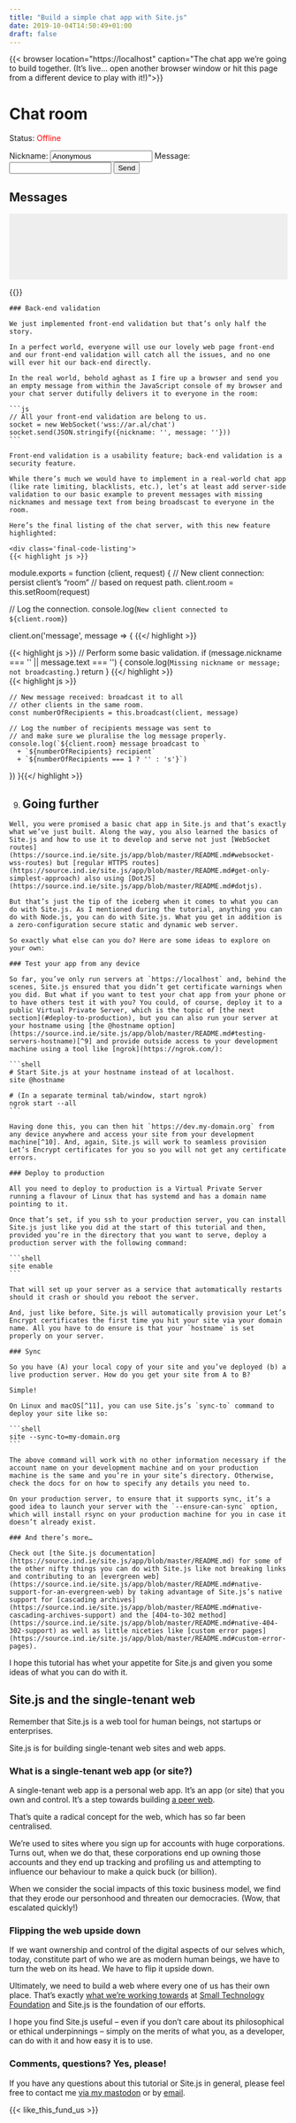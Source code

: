 ```yaml
---
title: "Build a simple chat app with Site.js"
date: 2019-10-04T14:50:49+01:00
draft: false
---
```


<!-- The final version of the chat app. -->

<style>
  #final-version-messages {
    height: 7em;
    overflow-y: scroll;
    background-color: #eee;
    padding: 0.75em;
    list-style: none;
  }

  .browser-content p {
    font-size: 0.75em;
  }
</style>

<div id='final-version'>
  {{< browser location="https://localhost" caption="The chat app we’re going to build together. (It’s live… open another browser window or hit this page from a different device to play with it!)">}}
    <div class='chat-interface'>
      <h1>Chat room</h1>
      <p>Status: <span id='final-version-status' style="color: red;">Offline</span></p>
      <form id='final-version-message-form'>
        <label for='final-version-message'>Nickname:</label>
        <input id='final-version-nickname' name='nickname' value='Anonymous'>
        <label for='final-version-message'>Message:</label>
        <input id='final-version-message' name='message' value=''>
        <button id='final-version-submit-button' type='submit'>Send</button>
      </form>
      <h2>Messages</h2>
      <ul id='final-version-messages'></ul>
    </div>
    <script>
      // Shorthand for basic DOM lookup via CSS selectors.
      const element = document.querySelector.bind(document)

      // Display a message in the messages list and ensure
      // that the list always shows the latest messages.
      function finalVersionDisplayMessage (message) {
        const messages = element('#final-version-messages')
        messages.innerHTML += `<li><strong>${message.nickname}: </strong>${message.text}</li>`
        messages.scrollTop = messages.scrollHeight
      }

      // Disables the submit button if the form isn’t valid.
      function finalVersionValidateForm () {
        const nicknameIsValid = element('#final-version-nickname').value !== ''
        const messageIsValid = element('#final-version-message').value !== ''

        const formIsValid = nicknameIsValid && messageIsValid

        element('#final-version-submit-button').disabled = !formIsValid
      }

      // Initialise web socket.
      const finalVersionSocket = new WebSocket(
        `wss://${window.location.hostname}/chat-final-version`
      )

      // Display the state of the connection.
      finalVersionSocket.onopen = _ => {
        element('#final-version-status').innerHTML = '<span style="color: green">Online</span>'
      }

      finalVersionSocket.onclose = _ => {
        element('#final-version-status').innerHTML = 'Offline'
      }

      // Validate the form whenever the nickname or message changes.
      element('#final-version-nickname').addEventListener('input', finalVersionValidateForm)
      element('#final-version-message').addEventListener('input', finalVersionValidateForm)

      // Set initial focus and selection.
      element('#final-version-nickname').focus()
      element('#final-version-nickname').select()

      // Validate the form when the app first loads.
      finalVersionValidateForm()

      // Handle message sending.
      element('#final-version-message-form').addEventListener('submit', event => {
        // Prevent the form from being submitted.
        event.preventDefault()

        // Get the nickname and text.
        const nickname = element('#final-version-nickname').value
        const text = element('#final-version-message').value

        // Clear the message text field.
        element('#final-version-message').value = ''

        // Focus the message text field.
        element('#final-version-message').focus()

        // Validate the form.
        finalVersionValidateForm()

        // Create a message object, serialise it as JSON & send it.
        const message = { nickname, text }
        finalVersionSocket.send(JSON.stringify(message))

        // Update the local display
        finalVersionDisplayMessage(message)
      })

      // Handle incoming messages.
      finalVersionSocket.onmessage = message => {
        // Deserialise the message string and display it.
        message = JSON.parse(message.data)
        finalVersionDisplayMessage(message)
      }
    </script>
  {{< /browser >}}
</div>

## We need to talk about Site.js

This weekend, I released [Site.js](https://sitejs.org) version 12.7.0 with improvements to its WebSocket interface and [documentation](https://source.ind.ie/site.js/app/blob/master/README.md#websocket-wss-routes). Today, I want to take you step-by-step into building and running a basic chat app using Site.js.

It’s much easier than you think, so fire up a terminal window, grab your code editor, and let’s get started!

  1. ## Install Site.js

      If you don’t already have Site.js, you first need to install it.

      {{< install_site_js >}}

      The download and installation should take about 10-15 seconds depending on the speed of your Internet connection.

      Unless otherwise stated, the remaining instructions should work verbatim across Linux, macOS, and Windows 10.

  2. ## Test it

    In your terminal[^1], create a simple static “Hello, world!” web page and serve it:

    ```shell
    # Create a folder to work in and switch to it.
    mkdir demo
    cd demo

    # Create the simplest possible “web page”.
    echo 'Hello, world' > index.html

    # Run Site.js to serve the site.
    site
    ```

    To test that it’s working, fire up your browser of choice and visit `https://localhost`

    {{< browser location="https://localhost/" caption="A very simple static page.">}}
    <p>Hello, world!</p>
    {{< /browser >}}

    A couple of things to note:

    ### You didn’t have to configure anything, it just worked.

    Site.js is zero-configuration. It favours intelligent defaults over silly ones that leave you to do all the work.

    ### You didn’t get a certificate warning in the browser.

    Site.js uses the excellent [mkcert](https://github.com/FiloSottile/mkcert) tool to seamlessly create a certificate authority on your local machine and issue you a valid TLS certificate the first time you run a server at localhost.[^2]

    Once you’re done testing your shiny new site, press <kbd>Ctrl</kbd> <kbd>C</kbd> to stop the Site.js server.

  3. ## Cha-cha-cha changes!

    Static sites are all well and good but you were promised a chat app and you can’t build that with a fully static site. So let’s take a quick look at how we can create dynamic apps with Site.js.

    I mentioned earlier that Site.js is zero-configuration. This means that it has certain conventions that it expects you to adhere to. For example, if you want to create dynamic routes in your web app, you must place them in a folder called `.dynamic`.

    Before we move onto creating the chat functionality, let’s create the equivalent of our static “hello, world!” example but with some very basic dynamic functionality that displays the current date and time.

    <style>
      #note-for-non-coders {
        display: block;
        background-color: #AFE1E8;
        color: #154652;
        font-size: 0.9em;
        margin-left: -2rem;
        margin-right: -2rem;
        padding: 2rem;
      }
    </style>
    <div id='note-for-non-coders'>
    __A note for non-programmers:__ The code listings on my blog use a font that applies ligatures to certain operators to render them in a more typographically pleasing manner. However, this may confuse beginners who are not familiar with how to type these operators. To enter the strict equality operator (`===`), use three equals signs (===). Similarly, to enter the strict inequality operator (`!==`) – which, contrary to how it sounds, isn’t the logo for your local conservative party – type an exclamation mark followed by two equals signs (!==). Finally, to create an arrow function expression (`=>`), type an equals sign followed by a greater-than sign (=>).
    </div>

    ### A timely example

    First, create a folder called `.dynamic` within your `demo` folder:

    ```shell
    mkdir .dynamic
    ```

    Next, open your code editor of choice and create a file called `date.js` in the `.dynamic` folder. Once you’re done, your project folder hierarchy should look like this:

    ```shell
    demo/
      ├ .index.html    # static route
      └ .dynamic
            └ date.js  # dynamic route
    ```

    In the `date.js` file, enter the following code:

    ```javascript
    module.exports = (request, response) => {
      const now = new Date().toString()
      response
        .type('html')
        .end(now)
    }
    ```

    Finally, run the `site` command in the `demo` folder and visit `https://localhost/date`


    {{< browser location="https://localhost/date" caption="A dynamic DotJS route. Refresh the page to see it update." >}}
    <p><script>document.write(new Date().toString())</script></p>
    {{< /browser >}}

    You should see the current date.

    Refresh and you should see the date update. Congratulations, you just created your first dynamic web site using Site.js.

    (Seriously.)

    ### What magic is this?

    I call it [DotJS](https://source.ind.ie/site.js/app/blob/master/README.md#dotjs).

    DotJS maps JavaScript modules defined in `.js` files (see what I did there?) to web routes on your web site in a manner that will be familiar to anyone who has ever used PHP.

    So, in the example above, `.dynamic/date.js` becomes the web route `https://localhost/date`.

    Using DotJS, all you have to do is write the logic for your web app. Everything else, including creating a secure HTTPS and WebSocket server for you and registering your routes, etc., is handled for you by Site.js.

    Furthermore, there is no magic here. Under the hood, these are simply plain old tried-and-tested [Express](https://expressjs.com/) routes.[^3] Site.js contains [Node.js](https://nodejs.org) so you can do anything in your dynamic routes that you can do with Node.js – including [using node modules](https://source.ind.ie/site.js/app/blob/master/README.md#using-node-modules) – without installing Node.js.

    When you’re ready to move on, press <kbd>Ctrl</kbd> <kbd>C</kbd> to stop the Site.js server.

  4. ## Did someone mention a chat app?

    OK, OK, I know I’m taking the scenic route but I wanted to introduce you to the basic concepts of Site.js before getting to the chat app so you have a solid foundation to build on.

    Site.js, as you might have guessed, is not limited to HTTPS routes. You can also create secure WebSocket routes. And you can use DotJS with WebSockets also.

    Let’s start by creating and testing the back-end of the chat app and when we’re happy with it, we can cobble together a basic web interface for it.

    ### The chat server

    In your `demo/.dynamic` folder, create a new folder called `.wss`. This is the folder Site.js expects you to place WebSocket routes in.

    Then, in your `.wss` folder, create a file called `chat.js`.

    Now type the following code into that file:

    ```js
    module.exports = function (client, request) {
      client.room = this.setRoom(request)
      console.log(`New client connected to ${client.room}`)
    }
    ```

    The function you just wrote will be called any time a new client connects to our chat server at the `/chat` path (which will be available locally at `wss://localhost/chat`)[^4]. In chat app parlance, what we’ve created is known as a “room.” So let’s try and join it and see what happens.

    ### Room for improvement

    To test our new room, run `site` in your `demo` folder and, once the server is running, open up a JavaScript console in your browser of choice and enter the following code:

    ```js
    socket = new WebSocket('wss://localhost/chat')
    ```

    Now look in your terminal, you should see:

    {{< terminal title="~/demo" caption="We’ve connected… now what?">}}New client connected to /chat{{</ terminal >}}

    So we’ve just made a successful connection to the `/chat` room. Now we need the server to listen for messages sent from connected clients and broadcast them to every other client in the same room.

    ### Broadly speaking

    Modify the code in `chat.js` so that it matches the listing below:

    ```js
    module.exports = function (client, request) {
      client.room = this.setRoom(request)
      console.log(`New client connected to ${client.room}`)

      client.on('message', message => {
        this.broadcast(client, message)
      })
    }
    ```

    What we’re doing here is creating an event handler that listens for `message` events and then uses the `broadcast` method that all DotJS WebSocket routes have to fan the message out to the other clients connected to the same room.

    An important thing to note is that you should always use an `function` expression instead of an arrow function expression when creating your WebSocket routes to ensure that you can access methods like `broadcast()` using the `this` reference[^5].

  5.  ## Can you hear me now?

    Our chat server is complete but does it work? Let’s return to our JavaScript console and test it. This time, open two browser windows and let’s try and hold a conversation.

    In the JavaScript console of the first browser window, enter:

    ```js
    socket = new WebSocket('wss://localhost/chat')
    socket.onmessage = message => console.log(message.data)
    ```

    In the JavaScript console of the second browser window, enter:

    ```js
    socket = new WebSocket('wss://localhost/chat')
    socket.onmessage = message => console.log(message.data)
    socket.send('Can you hear me now?')
    ```

    Glance at the JavaScript console of the first browser window and you should see the message you just sent appear. You can reply from the first window using the same `socket.send()` method as before.

    Functionally, our chat server is complete but let’s modify the code one last time just to add some logging and to document our work to make it easier to remember what we’re doing.

    Before we move on, replace the code in `chat.js` with the following listing:

    ```js
    module.exports = function (client, request) {
      // New client connection: persist client’s “room”
      // based on request path.
      client.room = this.setRoom(request)

      // Log the connection.
      console.log(`New client connected to ${client.room}`)

      client.on('message', message => {
        // New message received: broadcast it to all
        // other clients in the same room.
        const numberOfRecipients = this.broadcast(client, message)

        // Log the number of recipients message was sent to
        // and make sure we pluralise the log message properly.
        console.log(`${client.room} message broadcast to `
          + `${numberOfRecipients} recipient`
          + `${numberOfRecipients === 1 ? '' : 's'}`)
      })
    }
    ```

  6. ## Some housekeeping

    If you remember, towards the start of this tutorial we created a dynamic HTTPS route that shows the current date and time. With Site.js serving the `demo` folder, try to access the `/date` route now.

    {{< browser location="https://localhost/date" caption="We don’t talk about my emoji problem…" >}}
    <div style="display: grid; align-items: center; justify-content: center; vertical-align: top; margin-top: 0;"><div><h1 style="font-size: 500%; color: black; text-align:center; line-height: 0">4🤭4</h1><p style="font-size: 100%; text-align: center; padding-left: 2vw; padding-right: 2vw; margin-bottom: 5%;"><span>Could not find</span> <span style="color: grey;">/date</span></p></div></div>
    {{</ browser >}}

    Oops, you get the default Site.js 404 page[^6].

    Site.js can’t file the file. Why?

    Turns out ever since we created the `.wss` folder, Site.js has been ignoring our `.dynamic/date.js` route due to [routing precedence](https://source.ind.ie/site.js/app/blob/master/README.md#routing-precedence) rules.

    That’s a fancy way of saying that if we want to use HTTPS and WebSocket DotJS routes together in the same web app, we must put our HTTPS routes in a folder called `.https` just like we put the WebSocket routes in a folder called `.wss`.

    So create a folder called `.https` inside the `.dynamic` folder and move the `date.js` file into it. Then, restart your Site.js server and hit `https://localhost/date`. The route should now load correctly.

    If you look at your terminal output, you will see that Site.js tells you exactly which routes it loads when it launches:

    {{< terminal title="~/demo" caption="The console output from Site.js contains important details." >}}🐁 Found .https/.wss folders. Will load dynamic routes from there.
🐁 Adding HTTPS GET route: /date
🐁 Adding WebSocket (WSS) route: /chat{{</ terminal >}}

  7. ## Room with a view

    So our chat server works but it doesn’t have a web interface yet.

    Let’s fix that!

    Open up the static `index.html` we created in the very first exercise with the “Hello, world!” message in it and replace the contents of that file with the following:

    ```html
    <!doctype html>
    <html lang="en">
    <head>
      <meta charset="utf-8">
      <meta name="viewport" content="width=device-width, initial-scale=1.0">
      <title>Basic chat app with Site.js</title>
    </head>
    <body>
      <h1>Chat room</h1>
      <!-- Code from the next step goes here. -->
    </body>
    </html>
    ```

    With Site.js serving the `demo` folder, hit `https://localhost` in your browser and confirm that you see it say “Chat room”.

    ### Create the interface

    Our simple web interface is going to contain three main components: a connection status widget to show you whether you are connected to the server or not, a message form where you can identify yourself, compose messages, and send them, and, finally, a message display area where we can display both your sent messages and any incoming messages received from others.

    Add the interface components to your web page by pasting the code below under the heading in the body of your page.

    ```html
    <p>Status: <span id='status' style="color: red;">Offline</span></p>
    <form id='message-form'>
      <label for='message'>Nickname:</label>
      <input id='nickname' name='nickname' value='Anonymous'>
      <label for='message'>Message:</label>
      <input id='message' name='message' value=''>
      <button id='submit-button' type='submit'>Send</button>
    </form>
    <h2>Messages</h2>
    <ul id='messages'></ul>
    ```

    Let’s also add some very basic styling so that our form displays neatly. Just before the end of the `<head>` tag (right before `</head>`), enter the following style tag and CSS:

    ```css
    <style>
      form {
        background: #eee;
        display: grid;
        grid-template-columns: [labels] auto [controls] 1fr;
        grid-gap: 0.5em;
        min-width: 100px;
        max-width: 400px;
        padding: 0.75em;
      }

      form > label { grid-column: labels; }

      form > input, form > button {
        grid-column: controls;
        min-width: 6em;
        padding: 0.5em;
      }
    </style>
    ```

    This will display the form in a basic responsive, two-column layout that won’t hurt our eyes.

    Now, when you visit `https://localhost` in your browser, you should see our (currently non-functional) chat interface.

    {{< browser location="https://localhost" caption="The web interface (non-functional)." >}}
    <style>
    .chat-interface form { margin-bottom: 1.5em; }
    .chat-interface label, .chat-interface p {font-size: 0.9em}
    </style>
    <div class='chat-interface'>
      <h1>Chat room</h1>
      <p>Status: <span id='status' style="color: red;">Offline</span></p>
      <!-- Note: added code to prevent send button from reloading the tutorial -->
      <form id='message-form' onsubmit='return false'>
        <label for='message'>Nickname:</label>
        <input id='nickname' type='text' name='nickname' value='Anonymous'>
        <label for='message'>Message:</label>
        <input id='message' type='text' name='message' value=''>
        <button id='submit-button' type='submit'>Send</button>
      </form>
      <h2>Messages</h2>
      <ul id='messages'></ul>
    </div>
    {{< /browser >}}

    ### Make the connection

    OK, so let’s add some life to our room, shall we?

    Under your interface code, add a `script` tag and let’s get our status indicator working by making a WebSocket connection to our server, listening for the relevant events, and updating the interface accordingly:

    ```js
    <script>
      // Shorthand for basic DOM lookup via CSS selectors.
      const element = document.querySelector.bind(document)

      // Initialise web socket.
      const socket = new WebSocket(
        `wss://${window.location.hostname}/chat`
      )

      // Display the state of the connection.
      socket.onopen = _ => {
        element('#status').innerHTML = '<span style="color: green">Online</span>'
      }

      socket.onclose = _ => {
        element('#status').innerHTML = 'Offline'
      }

      // Code from the next step goes here.

    </script>
    ```

    Restart the Site.js server[^7] and you should now see the status indicator read <span style="color: green">Online</span> when you reload the page:

    <style>
    .chat-interface form { margin-bottom: 1.5em; }
    .chat-interface label, .chat-interface p {font-size: 0.75em}
    .chat-interface h1 { font-size: 1.5em; line-height: 1 }
    .chat-interface h2 { font-size: 1em; }
    .chat-interface ul { margin-top: 0.5em; margin-bottom: 0.75em; }
    .chat-interface li { font-size: 0.75em; line-height: 1.5 }
    </style>

    {{< browser location="https://localhost" caption="Live example, connected to wss://ar.al/chat.">}}
    <div class='chat-interface'>
      <h1>Chat room</h1>
      <p>Status: <span id='live-example-1-status' style="color: red;">Offline</span></p>
      <!-- Note: added code to prevent send button from reloading the tutorial -->
      <form id='messageForm' onsubmit='return false'>
        <label for='message'>Nickname:</label>
        <input id='nickname' type='text' name='nickname' value='Anonymous'>
        <label for='message'>Message:</label>
        <input id='message' type='text' name='message' value=''>
        <button id='submit-button' type='submit'>Send</button>
      </form>
      <h2>Messages</h2>
      <ul id='messages'></ul>
    </div>
    <script>
      // Initialise web socket.
      const socket = new WebSocket(
        `wss://${window.location.hostname}/chat`
      )

      // Display the state of the connection.
      socket.onopen = _ => {
        element('#live-example-1-status').innerHTML = '<span style="color: green">Online</span>'
      }

      socket.onclose = _ => {
        element('#live-example-1-status').innerHTML = 'Offline'
      }
    </script>
    {{< /browser >}}

    Note that when making the WebSocket connection, we didn’t hardcode the URL like before. Instead, we used:

    ```js
    new WebSocket(`wss://${window.location.hostname}/chat`)
    ```

    This ensures that the app will work regardless of which domain it is served from.

    During development, `windows.location.hostname` will resolve to `localhost`, as before. When running in production – as it is here on my blog – it will resolve to the domain name of the site[^8].

    ### Handle message sending

    Now that our app can connect to the chat server and display its connection status, let’s implement the ability to send messages.

    When we send a message, we won’t receive it back ourselves, so one of the things we must do is to add it to our local message list manually. Since we’ll also have to do this when we receive a message from someone else, let’s first create a function we can use for both these purposes:

    ```js
    // Helper: display a message object.
    function displayMessage (message) {
      element('#messages').innerHTML += `<li><strong>${message.nickname}: </strong>${message.text}</li>`
    }
    ```

    Next, let’s create the handler that will be called when your message form is submitted by pressing the Send button:

    ```js
    // Handle message sending.
    element('#message-form').addEventListener('submit', event => {
      // Prevent the form from being submitted.
      event.preventDefault()

      // Get the nickname and text.
      const nickname = element('#nickname').value
      const text = element('#message').value

      // Clear the message
      element('#message').value = ''

      // Create a message object, serialise it as JSON, and send it.
      const message = { nickname, text }
      socket.send(JSON.stringify(message))

      // Update the local display
      displayMessage(message)
    })

    // Code from the next step goes here.

    ```

    In our handler, we construct a message object that contains your nickname and the text of the message you want to send, serialise it into a JSON-formatted string, and then send it to our chat server.

    Additionally, we clear the message box to make it easier for you to type your next message and we use our new `displayMesssage()` function to display the message we’ve sent locally so you can have a full timeline of messages, including your own.

    Restart your Site.js server and reload the page and you should now we able to send messages. To test that it is working, take a look at the Site.js console output in your terminal window and you should see the following message:

    {{< terminal title="~/demo" caption="A message to no one." >}}/chat message broadcast to 0 recipients{{</ terminal >}}

    So our message is being sent but no one is receiving it. This makes sense since the `broadcast()` method in our chat server does not send a copy of the message to the client it received it from and we don’t have any other clients connected.

    Now open up a second browser window and load a copy of `https://localhost` in it and try sending another message.

    This time, you should see the following console output in your terminal:

    {{< terminal title="~/demo" caption="A message to someone." >}}/chat message broadcast to 1 recipient{{</ terminal >}}

    Well that’s progress. So our messages are being broadcast successfully but we’re not doing anything to process them on the web interface yet. Let’s implement that next.

    ### Handle incoming messages

    When a message is received on the socket, the `onmessage` event handler is invoked. Add the following code to the end of your `script` tag to define a message handler that parses the received JSON string (remember, we serialise message objects in JSON format before sending them) and add it to the unordered list in our interface:

    ```js
    // Handle incoming messages.
    socket.onmessage = message => {
      // Deserialise the message string and display it.
      message = JSON.parse(message.data)
      displayMessage(message)
    }
    ```

    Now when you test your app using two browser windows, you should be able to both send and receive messages.

    You can test out what we have so far using the two browser windows below. They’re both running the code above:

    <style>
      #first-chat-window, #second-chat-window {
        width: 47.5%;
      }

      #first-chat-window {
        float: left;
      }

      #second-chat-window {
        float: right;
      }

      #first-chat-window .browser-content, #second-chat-window .browser-content {
        overflow-y: scroll;
        height: 19em;
      }

      #first-chat-window .chat-interface, #second-chat-window .chat-interface {
        height: 19em;
      }

      /* On narrow viewports, stack the browser windows
         vertically instead of horizontally. */
      @media screen and (max-width: 353px) {
        #first-chat-window, #second-chat-window {
          float: none;
          width: 100%;
        }
      }

      form {
        display: grid;
        grid-template-columns: [labels] auto [controls] 1fr;
        grid-gap: 0.5em;
        background: #eee;
        padding: 0.75em;
      }

      form > label { grid-column: labels; }

      form > input, form > button {
        min-width: 6em;
        max-width: 300px;
        grid-column: controls;
        padding: 0.5em;
      }
    </style>

    <!-- First chat window -->

    <div id='first-chat-window'>
    {{< browser location="https://localhost" caption="First chat window.">}}
    <div class='chat-interface'>
      <h1>Chat room</h1>
      <p>Status: <span id='first-chat-window-status' style="color: red;">Offline</span></p>
      <!-- Note: added code to prevent send button from reloading the tutorial -->
      <form id='first-chat-window-message-form' onsubmit='return false'>
        <label for='first-chat-window-message'>Nickname:</label>
        <input id='first-chat-window-nickname' type='text' name='nickname' value='Anonymous'>
        <label for='first-chat-window-message'>Message:</label>
        <input id='first-chat-window-message' type='text' name='message' value=''>
        <button id='first-chat-window-submit-button' type='submit'>Send</button>
      </form>
      <h2>Messages</h2>
      <ul id='first-chat-window-messages'></ul>
    </div>
    <script>
      // Initialise web socket.
      const firstChatWindowSocket = new WebSocket(
        `wss://${window.location.hostname}/chat`
      )

      // Display the state of the connection.
      firstChatWindowSocket.onopen = _ => {
        element('#first-chat-window-status').innerHTML = '<span style="color: green">Online</span>'
      }

      firstChatWindowSocket.onclose = _ => {
        element('#first-chat-window-status').innerHTML = 'Offline'
      }

      function firstChatWindowDisplayMessage (message) {
        element('#first-chat-window-messages').innerHTML += `<li><strong>${message.nickname}: </strong>${message.text}</li>`
      }

      // Handle message sending.
      element('#first-chat-window-message-form').addEventListener('submit', event => {
        // Prevent the form from being submitted.
        event.preventDefault()

        // Get the nickname and text.
        const nickname = element('#first-chat-window-nickname').value
        const text = element('#first-chat-window-message').value

        // Clear the message
        element('#first-chat-window-message').value = ''

        // Create a message object, serialise it as JSON, and send it.
        const message = { nickname, text }
        firstChatWindowSocket.send(JSON.stringify(message))

        // Update the local display
        firstChatWindowDisplayMessage(message)
      })

      // Handle incoming messages.
      firstChatWindowSocket.onmessage = message => {
        // Deserialise the message string.
        message = JSON.parse(message.data)

        // Display the message in the messages list.
        firstChatWindowDisplayMessage(message)
      }
    </script>
    {{< /browser >}}
    </div>

    <!-- Second chat window -->

    <div id='second-chat-window'>
    {{< browser location="https://localhost" caption="Second chat window.">}}
    <div class='chat-interface'>
      <h1>Chat room</h1>
      <p>Status: <span id='second-chat-window-status' style="color: red;">Offline</span></p>
      <!-- Note: added code to prevent send button from reloading the tutorial -->
      <form id='second-chat-window-message-form' onsubmit='return false'>
        <label for='second-chat-window-message'>Nickname:</label>
        <input id='second-chat-window-nickname' type='text' name='nickname' value='Anonymous'>
        <label for='second-chat-window-message'>Message:</label>
        <input id='second-chat-window-message' type='text' name='message' value=''>
        <button id='second-chat-window-submit-button' type='submit'>Send</button>
      </form>
      <h2>Messages</h2>
      <ul id='second-chat-window-messages'></ul>
    </div>
    <script>
      // Initialise web socket.
      const secondChatWindowSocket = new WebSocket(
        `wss://${window.location.hostname}/chat`
      )

      // Display the state of the connection.
      secondChatWindowSocket.onopen = _ => {
        element('#second-chat-window-status').innerHTML = '<span style="color: green">Online</span>'
      }

      secondChatWindowSocket.onclose = _ => {
        element('#second-chat-window-status').innerHTML = 'Offline'
      }

      function secondChatWindowDisplayMessage (message) {
        element('#second-chat-window-messages').innerHTML += `<li><strong>${message.nickname}: </strong>${message.text}</li>`
      }

      // Handle message sending.
      element('#second-chat-window-message-form').addEventListener('submit', event => {
        // Prevent the form from being submitted.
        event.preventDefault()

        // Get the nickname and text.
        const nickname = element('#second-chat-window-nickname').value
        const text = element('#second-chat-window-message').value

        // Clear the message
        element('#second-chat-window-message').value = ''

        // Create a message object, serialise it as JSON, and send it.
        const message = { nickname, text }
        secondChatWindowSocket.send(JSON.stringify(message))

        // Update the local display
        secondChatWindowDisplayMessage(message)
      })

      // Handle incoming messages.
      secondChatWindowSocket.onmessage = message => {
        // Deserialise the message string.
        message = JSON.parse(message.data)

        // Display the message in the messages list.
        secondChatWindowDisplayMessage(message)
      }
    </script>
    {{< /browser >}}
    </div>

  8. ## Spit and shine

    So our chat room works but it’s not as elegant as it could be. Without going overboard (this is a basic tutorial, after all), there are a couple of little touches we can add that would improve its usability considerably.

    ### Set initial focus (“don’t make me click”)

    To start, when the app first loads, the first thing the person will most likely want to do is replace _Anonymous_ with their own nickname. So let’s make it easier for them by focusing that field and selecting the text in it so all they have to do to get started is to start typing their nickname.

    Right after the definition of the `displayMessage()` function, add the following code:

    ```js
      element('#nickname').focus()
      element('#nickname').select()
    ```

    ### Manage focus

    While on the topic of focus, if the person types a message and presses <keyb>Return</keyb> to send it, the message text field maintains its focus. This is good as it means that they can send another message without doing any more work. However, if they use the _Send_ button to send the message, the message text field loses focus. So it’s up to us to set its focus manually.

    Under the `element('#message').value = ''` line in the form `submit` event handler, let’s set the focus after we’ve cleared the field:

    ```js
    element('#message').focus()
    ```

    ### Validation (you’re beautiful)

    Things are feeling a bit nicer now but the elephant in the room (hi, George!) is that we’re not performing any validation whatsoever yet. Someone could easily submit a message with no nickname and no message text and we would dutifully fan it out to the other people in the room who would most likely be quite confused.

    Let’s fix that by adding a `validateForm()` function we can call to ensure that the form is valid. If it’s not valid, we will disable the _Send_ button:

    ```js
      // Disables the submit button if the form isn’t valid.
      function validateForm () {
        const nicknameIsValid = element('#nickname').value !== ''
        const messageIsValid = element('#message').value !== ''

        const formIsValid = nicknameIsValid && messageIsValid

        element('#submit-button').disabled = !formIsValid
      }
    ```

    Now, we need to call our `validateForm()` function at certain times. First, we must call it when the page first loads so that the form is initially validated. Since there is no text in the message field, our interface will thus start out with the _Send_ button disabled. This is what we want.

    Next, we should validate the form after a message is sent. Why? Because we clear the old message field and so we want the _Send_ button to be disabled again.

    Finally, we must validate the form every time the text in the `nickname` and `message` text fields changes so that we can enable the _Send_ button when there’s text in both of them:

    ```js
    element('#nickname').addEventListener('input', validateForm)
    element('#message').addEventListener('input', validateForm)
    ```

    This is the bare minimum of validation that we can get away with. Here’s the final listing of the front-end code with the above improvements highlighted:

    <style>
      .final-code-listing code {
        font-size: 0.85em;
      }

      div.highlight > pre {
        margin-bottom: 0;
        margin-top: 0;
      }

      div.emphasised > div.highlight > pre {
        border: 2px solid slategray;
        background-color: lightblue !important;
      }
    </style>

    <div class='final-code-listing'>
    {{< highlight html>}}<!doctype html>
<html lang="en">
<head>
  <meta charset="utf-8">
  <meta name="viewport" content="width=device-width, initial-scale=1.0">
  <title>Basic chat app with Site.js</title>
  <style>
    form {
      background: #eee;
      display: grid;
      grid-template-columns: [labels] auto [controls] 1fr;
      grid-gap: 0.5em;
      min-width: 100px;
      max-width: 400px;
      padding: 0.75em;
    }
    form > label { grid-column: labels; }
    form > input, form > button {
      grid-column: controls;
      min-width: 6em;
      padding: 0.5em;
    }
    </style>
  </head>
  <body>
    <h1>Chat room</h1>
    <p>Status: <span id='status' style="color: red;">Offline</span></p>
    <form id='message-form'>
      <label for='message'>Nickname:</label>
      <input id='nickname' name='nickname' value='Anonymous'>
      <label for='message'>Message:</label>
      <input id='message' name='message' value=''>
      <button id='submit-button' type='submit'>Send</button>
    </form>
    <h2>Messages</h2>
    <ul id='messages'></ul>
    <script>
{{</ highlight >}}{{< highlight js >}}
      // Shorthand for basic DOM lookup via CSS selectors.
      const element = document.querySelector.bind(document)

      // Helper: display a message object.
      function displayMessage (message) {
        element('#messages').innerHTML += `<li><strong>${message.nickname}: </strong>${message.text}</li>`
      }
{{</ highlight >}}<div class='emphasised'>{{< highlight js >}}
      // Disables the submit button if the form isn’t valid.
      function validateForm () {
        const nicknameIsValid = element('#nickname').value !== ''
        const messageIsValid = element('#message').value !== ''

        const formIsValid = nicknameIsValid && messageIsValid

        element('#submit-button').disabled = !formIsValid
      }
{{</ highlight >}}</div>{{< highlight js >}}
      // Initialise web socket.
      const socket = new WebSocket(
        `wss://${window.location.hostname}/chat`
      )

      // Display the state of the connection.
      socket.onopen = _ => {
        element('#status').innerHTML = '<span style="color: green">Online</span>'
      }

      socket.onclose = _ => {
        element('#status').innerHTML = 'Offline'
      }
{{</ highlight >}}<div class='emphasised'>{{< highlight js >}}
      // Validate the form whenever the nickname or message changes.
      element('#nickname').addEventListener('input', validateForm)
      element('#message').addEventListener('input', validateForm)

      // Set initial focus and selection.
      element('#nickname').focus()
      element('#nickname').select()

      // Validate the form when the app first loads.
      validateForm()
{{</ highlight >}}</div>{{< highlight js >}}

      // Handle message sending.
      element('#message-form').addEventListener('submit', event => {
        // Prevent the form from being submitted.
        event.preventDefault()

        // Get the nickname and text.
        const nickname = element('#nickname').value
        const text = element('#message').value

        // Clear the message text field.
        element('#message').value = ''

{{</ highlight >}}<div class='emphasised'>{{< highlight js >}}
        // Focus the message text field.
        element('#message').focus()

        // Validate the form.
        validateForm()
{{</ highlight >}}</div>{{< highlight js >}}

        // Create a message object, serialise it as JSON & send it.
        const message = { nickname, text }
        socket.send(JSON.stringify(message))

        // Update the local display
        displayMessage(message)
      })

      // Handle incoming messages.
      socket.onmessage = message => {
        // Deserialise the message string and display it.
        message = JSON.parse(message.data)
        displayMessage(message)
      }
{{</ highlight >}}{{< highlight html >}}
    </script>
  </body>
</html>{{</ highlight >}}
</div>

    ### Back-end validation

    We just implemented front-end validation but that’s only half the story.

    In a perfect world, everyone will use our lovely web page front-end and our front-end validation will catch all the issues, and no one will ever hit our back-end directly.

    In the real world, behold aghast as I fire up a browser and send you an empty message from within the JavaScript console of my browser and your chat server dutifully delivers it to everyone in the room:

    ```js
    // All your front-end validation are belong to us.
    socket = new WebSocket('wss://ar.al/chat')
    socket.send(JSON.stringify({nickname: '', message: ''}))
    ```

    Front-end validation is a usability feature; back-end validation is a security feature.

    While there’s much we would have to implement in a real-world chat app (like rate limiting, blacklists, etc.), let’s at least add server-side validation to our basic example to prevent messages with missing nicknames and message text from being broadscast to everyone in the room.

    Here’s the final listing of the chat server, with this new feature highlighted:

    <div class='final-code-listing'>
    {{< highlight js >}}
module.exports = function (client, request) {
  // New client connection: persist client’s “room”
  // based on request path.
  client.room = this.setRoom(request)

  // Log the connection.
  console.log(`New client connected to ${client.room}`)

  client.on('message', message => {
{{</ highlight >}}<div class='emphasised'>{{< highlight js >}}
    // Perform some basic validation.
    if (message.nickname === '' || message.text === '') {
      console.log(`Missing nickname or message; not broadcasting.`)
      return
    }
{{</ highlight >}}</div>{{< highlight js >}}

    // New message received: broadcast it to all
    // other clients in the same room.
    const numberOfRecipients = this.broadcast(client, message)

    // Log the number of recipients message was sent to
    // and make sure we pluralise the log message properly.
    console.log(`${client.room} message broadcast to `
      + `${numberOfRecipients} recipient`
      + `${numberOfRecipients === 1 ? '' : 's'}`)
  })
}{{</ highlight >}}
    </div>

  9. ## Going further

    Well, you were promised a basic chat app in Site.js and that’s exactly what we’ve just built. Along the way, you also learned the basics of Site.js and how to use it to develop and serve not just [WebSocket routes](https://source.ind.ie/site.js/app/blob/master/README.md#websocket-wss-routes) but [regular HTTPS routes](https://source.ind.ie/site.js/app/blob/master/README.md#get-only-simplest-approach) also using [DotJS](https://source.ind.ie/site.js/app/blob/master/README.md#dotjs).

    But that’s just the tip of the iceberg when it comes to what you can do with Site.js. As I mentioned during the tutorial, anything you can do with Node.js, you can do with Site.js. What you get in addition is a zero-configuration secure static and dynamic web server.

    So exactly what else can you do? Here are some ideas to explore on your own:

    ### Test your app from any device

    So far, you’ve only run servers at `https://localhost` and, behind the scenes, Site.js ensured that you didn’t get certificate warnings when you did. But what if you want to test your chat app from your phone or to have others test it with you? You could, of course, deploy it to a public Virtual Private Server, which is the topic of [the next section](#deploy-to-production), but you can also run your server at your hostname using [the @hostname option](https://source.ind.ie/site.js/app/blob/master/README.md#testing-servers-hostname)[^9] and provide outside access to your development machine using a tool like [ngrok](https://ngrok.com/):

    ```shell
    # Start Site.js at your hostname instead of at localhost.
    site @hostname

    # (In a separate terminal tab/window, start ngrok)
    ngrok start --all
    ```

    Having done this, you can then hit `https://dev.my-domain.org` from any device anywhere and access your site from your development machine[^10]. And, again, Site.js will work to seamless provision Let’s Encrypt certificates for you so you will not get any certificate errors.

    ### Deploy to production

    All you need to deploy to production is a Virtual Private Server running a flavour of Linux that has systemd and has a domain name pointing to it.

    Once that’s set, if you ssh to your production server, you can install Site.js just like you did at the start of this tutorial and then, provided you’re in the directory that you want to serve, deploy a production server with the following command:

    ```shell
    site enable
    ```

    That will set up your server as a service that automatically restarts should it crash or should you reboot the server.

    And, just like before, Site.js will automatically provision your Let’s Encrypt certificates the first time you hit your site via your domain name. All you have to do ensure is that your `hostname` is set properly on your server.

    ### Sync

    So you have (A) your local copy of your site and you’ve deployed (b) a live production server. How do you get your site from A to B?

    Simple!

    On Linux and macOS[^11], you can use Site.js’s `sync-to` command to deploy your site like so:

    ```shell
    site --sync-to=my-domain.org
    ```

    The above command will work with no other information necessary if the account name on your development machine and on your production machine is the same and you’re in your site’s directory. Otherwise, check the docs for on how to specify any details you need to.

    On your production server, to ensure that it supports sync, it’s a good idea to launch your server with the `--ensure-can-sync` option, which will install rsync on your production machine for you in case it doesn’t already exist.

    ### And there’s more…

    Check out [the Site.js documentation](https://source.ind.ie/site.js/app/blob/master/README.md) for some of the other nifty things you can do with Site.js like not breaking links and contributing to an [evergreen web](https://source.ind.ie/site.js/app/blob/master/README.md#native-support-for-an-evergreen-web) by taking advantage of Site.js’s native support for [cascading archives](https://source.ind.ie/site.js/app/blob/master/README.md#native-cascading-archives-support) and the [404-to-302 method](https://source.ind.ie/site.js/app/blob/master/README.md#native-404-302-support) as well as little niceties like [custom error pages](https://source.ind.ie/site.js/app/blob/master/README.md#custom-error-pages).

I hope this tutorial has whet your appetite for Site.js and given you some ideas of what you can do with it.

## Site.js and the single-tenant web

Remember that Site.js is a web tool for human beings, not startups or enterprises.

Site.js is for building single-tenant web sites and web apps.

### What is a single-tenant web app (or site?)

A single-tenant web app is a personal web app. It’s an app (or site) that you own and control. It’s a step towards building [a peer web](https://ar.al/2019/02/13/on-the-general-architecture-of-the-peer-web/).

That’s quite a radical concept for the web, which has so far been centralised.

We’re used to sites where you sign up for accounts with huge corporations. Turns out, when we do that, these corporations end up owning those accounts and they end up tracking and profiling us and attempting to influence our behaviour to make a quick buck (or billion).

When we consider the social impacts of this toxic business model, we find that they erode our personhood and threaten our democracies. (Wow, that escalated quickly!)

### Flipping the web upside down

If we want ownership and control of the digital aspects of our selves which, today, constitute part of who we are as modern human beings, we have to turn the web on its head. We have to flip it upside down.

Ultimately, we need to build a web where every one of us has their own place. That’s exactly [what we’re working towards](https://small-tech.org/research-and-development/) at [Small Technology Foundation](https://small-tech.org) and Site.js is the foundation of our efforts.

I hope you find Site.js useful – even if you don’t care about its philosophical or ethical underpinnings – simply on the merits of what you, as a developer, can do with it and how easy it is to use.

### Comments, questions? Yes, please!

If you have any questions about this tutorial or Site.js in general, please feel free to contact me [via my mastodon](https://mastodon.ar.al/@aral) or by [email](mailto:mail@ar.al).

{{< like_this_fund_us >}}

<!-- Footnotes -->

[^1]: If you don’t want to use the terminal, you can open up your graphical file browser and create the `demo` folder using that and then use your graphical code editor to create an `index.html` file in that folder. You will, however, need to run the `site` command from a terminal session with its current working directory set to the `demo` folder… there’s no getting away from that.

[^2]: Site.js can also function as a proxy server, so you can test _any_ server locally over a secure connection. For example, if you are running a [Hugo](https://hugo.io) server at its default port (1313), you can test it from `https://localhost` by running Site.js like this:

    ```shell
    # Proxy the server at port 1313 at
    # https://localhost (port 443).
    site :1313
    ```

    Note that if you want live reload to work, you should add the `--liveReloadPort=443` option to your Hugo server command.

[^3]: If you want full control over your routing, including the ability to use regular expressions in your route names and accessing global state, etc., you can do everything you can in Express using the [advanced routing](https://source.ind.ie/site.js/app/blob/master/README.md#advanced-routing-routesjs-file) feature by declaring a `routes.js` file in your `.dynamic` fodler.

[^4]: Note that the URL scheme is no longer `https` but `wss` since we’re talking about secure WebSocket routes now. If I had a penny for every time I wrote `https://` when I meant to write `wss://`…

[^5]: You might have noticed that we use an anonymous function expression in the `module.exports` line whereas we used an arrow function expression in the previous (HTTPS) examples and even though we use an arrow function expression to define the event handler. This is not by accident; it has to do with scope. If you want to have access to the `this` reference in your DotJS routes and access methods like `broadcast()`, you cannot use an arrow function expression to define your module, you must use the `function` keyword. Inside of your module, you are free to use arrow function expressions to your heart’s desire.

[^6]: You can easily [replace the default error pages with your own custom ones](https://source.ind.ie/site.js/app/blob/master/README.md#custom-error-pages). And as far as 404 errors go, you can reduce the number of them on the web in general and contribute towards [an evergreen web](https://source.ind.ie/site.js/app/blob/master/README.md#native-support-for-an-evergreen-web) by making use of the native [cascading archives](https://source.ind.ie/site.js/app/blob/master/README.md#native-cascading-archives-support) and [404-to-302](https://source.ind.ie/site.js/app/blob/master/README.md#native-404-302-support) support in Site.js.

[^7]: Site.js does not have LiveReload and does not automatically restart the server when dynamic routes change at the moment. When working with static content, this means that you have to manually refresh the browser and when working with dynamic content you have to manually restart the server whenever you make code changes. I realise this is less than ideal and both of these are high on [my list of issues](https://source.ind.ie/site.js/app/issues) to address.

[^8]: The examples on this page are live and connect to the instance of the finished app I have running at https://ar.al/chat. Needless to say, this site is served by Site.js.

[^9]: On Windows (because Windows), you have to add quotes around the `@hostname` option, so the command becomes `site "@hostname"`. Blame Bill Gates.

[^10]: To use ngrok with your own domain name, you will to subscribe for [a Pro account](https://ngrok.com/pricing) from ngrok (at least this is what Laura and I use at [Small Technology Foundation](https://small-tech.org)) and [set up a subdomain on your own domain name per their instructions](https://ngrok.com/docs#http-custom-domains).

[^11]: On Windows (because Windows), the sync function is not available as there’s currently no free and open rsync implementation that we can use like we can on Linux and macOS.

